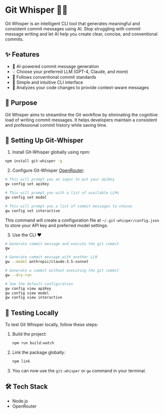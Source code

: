 # Git Whisper 🤖✨

Git Whisper is an intelligent CLI tool that generates meaningful and consistent commit messages using AI. Stop struggling with commit message writing and let AI help you create clear, concise, and conventional commits.

## ✨ Features

- 🤖 AI-powered commit message generation
- 💡 Choose your preferred LLM (GPT-4, Claude, and more)
- 📝 Follows conventional commit standards
- 🚀 Simple and intuitive CLI interface
- 🔄 Analyzes your code changes to provide context-aware messages

## 🎯 Purpose

Git Whisper aims to streamline the Git workflow by eliminating the cognitive load of writing commit messages. It helps developers maintain a consistent and professional commit history while saving time.

## 🚀 Setting Up Git-Whisper

1. Install Git-Whisper globally using npm:

```bash
npm install git-whisper -g
```

2. Configure Git-Whisper [OpenRouter](https://openrouter.ai):

```bash
# This will prompt you an input to put your apiKey
gw config set apiKey

# This will prompt you with a list of available LLMs
gw config set model

# This will prompt you a list of commit messages to choose
gw config set interactive
```

This command will create a configuration file at `~/.git-whisper/config.json` to store your API key and preferred model settings.

3. Use the CLI ❤️

```bash
# Generate commit message and execute the git commit
gw

# Generate commit message with another LLM
gw --model anthropic/claude-3.5-sonnet

# Generate a commit without executing the git commit
gw --dry-run

# See the default configuration
gw config view apiKey
gw config view model
gw config view interactive
```

## 🧪 Testing Locally

To test Git Whisper locally, follow these steps:

1. Build the project:

   ```sh
   npm run build:watch
   ```

2. Link the package globally:

   ```sh
   npm link
   ```

3. You can now use the `git-whisper` or `gw` command in your terminal.

## 🛠️ Tech Stack

- Node.js
- OpenRouter
